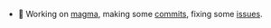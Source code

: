 - 🔭 Working on [magma](https://github.com/magma/magma), making some [commits](https://github.com/magma/magma/commits?author=ShubhamTatvamasi), fixing some [issues](https://github.com/magma/magma/issues/assigned/ShubhamTatvamasi).

<!--
**ShubhamTatvamasi/ShubhamTatvamasi** is a ✨ _special_ ✨ repository because its `README.md` (this file) appears on your GitHub profile.

Here are some ideas to get you started:

- 🔭 I’m currently working on ...
- 🌱 I’m currently learning ...
- 👯 I’m looking to collaborate on ...
- 🤔 I’m looking for help with ...
- 💬 Ask me about ...
- 📫 How to reach me: ...
- 😄 Pronouns: ...
- ⚡ Fun fact: ...
-->
